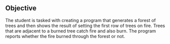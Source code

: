 ## Objective
The student is tasked with creating a program that generates a forest of trees and then shows the result of setting the first row of trees on fire. Trees that are adjacent to a burned tree catch fire and also burn. The program reports whether the fire burned through the forest or not.
